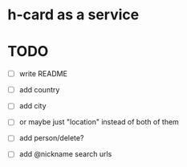 # h-card as a service

# TODO

- [ ] write README
- [ ] add country  
- [ ] add city
- [ ] or maybe just "location" instead of both of them
- [ ] add person/delete?
- [ ] add @nickname search urls
 